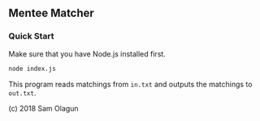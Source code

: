 ## Mentee Matcher

### Quick Start

Make sure that you have Node.js installed first.

```bash
node index.js
```

This program reads matchings from `in.txt` and outputs the matchings to `out.txt`.

(c) 2018 Sam Olagun
